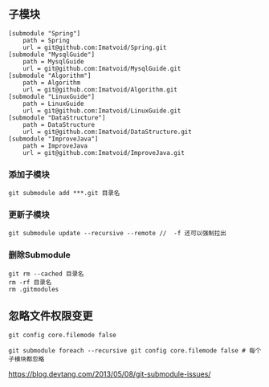 ## 子模块

```shell
[submodule "Spring"]
	path = Spring
	url = git@github.com:Imatvoid/Spring.git
[submodule "MysqlGuide"]
	path = MysqlGuide
	url = git@github.com:Imatvoid/MysqlGuide.git
[submodule "Algorithm"]
	path = Algorithm
	url = git@github.com:Imatvoid/Algorithm.git
[submodule "LinuxGuide"]
	path = LinuxGuide
	url = git@github.com:Imatvoid/LinuxGuide.git
[submodule "DataStructure"]
	path = DataStructure
	url = git@github.com:Imatvoid/DataStructure.git
[submodule "ImproveJava"]
	path = ImproveJava
	url = git@github.com:Imatvoid/ImproveJava.git
```



### 添加子模块

```shell
git submodule add ***.git 目录名
```





### 更新子模块


```shell
git submodule update --recursive --remote //  -f 还可以强制拉出
```



### 删除Submodule

```shell
git rm --cached 目录名
rm -rf 目录名
rm .gitmodules
```





## 忽略文件权限变更

```shell
git config core.filemode false

git submodule foreach --recursive git config core.filemode false # 每个子模块都忽略
```





<https://blog.devtang.com/2013/05/08/git-submodule-issues/>